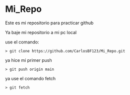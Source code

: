 # Mi_Repo
Este es mi repositorio para practicar github

Ya baje mi repositorio a mi pc local

use el comando:

```
> git clone https://github.com/CarlosBF123/Mi_Repo.git
```

ya hice mi primer push

```
> git push origin main
```

ya use el comando fetch 

```
> git fetch
```
